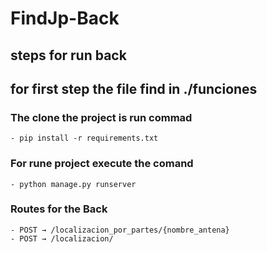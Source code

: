 # FindJp-Back

## steps for run back
## for first step the file find in ./funciones

### The clone the project is run commad 
	- pip install -r requirements.txt

 ### For rune project execute the comand
 	- python manage.py runserver

 ### Routes for the Back 
	- POST → /localizacion_por_partes/{nombre_antena}
	- POST → /localizacion/

